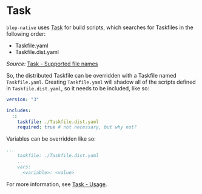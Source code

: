 # Task
`blop-native` uses [Task](https://github.com/go-task/task) for build scripts, which searches for Taskfiles in the following order:
- Taskfile.yaml
- Taskfile.dist.yaml

*Source:* [Task - Supported file names](https://taskfile.dev/usage/#supported-file-names)

So, the distributed Taskfile can be overridden with a Taskfile named `Taskfile.yaml`.
Creating `Taskfile.yaml` will shadow all of the scripts defined in `Taskfile.dist.yaml`, so it needs to be included, like so:
```yaml
version: "3"

includes:
  ::
    taskfile: ./Taskfile.dist.yaml
    required: true # not necessary, but why not?
```

Variables can be overridden like so:
```yaml
...
    taskfile: ./Taskfile.dist.yaml
    ...
    vars:
      <variable>: <value>
```

For more information, see [Task - Usage](https://taskfile.dev/usage/).